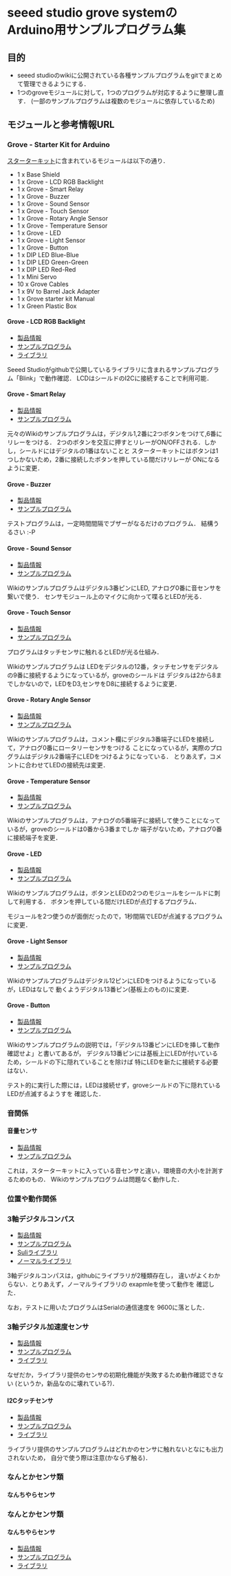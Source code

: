 # seeed studio grove systemのArduino用サンプルプログラム集


## 目的
* seeed studioのwikiに公開されている各種サンプルプログラムをgitでまとめて管理できるようにする．
* 1つのgroveモジュールに対して，1つのプログラムが対応するように整理し直す． (一部のサンプルプログラムは複数のモジュールに依存しているため)


## モジュールと参考情報URL


### Grove - Starter Kit for Arduino
[スターターキット](http://www.seeedstudio.com/depot/Grove-Starter-Kit-V3-p-1855.html "スターターキット")に含まれているモジュールは以下の通り．

* 1 x Base Shield
* 1 x Grove - LCD RGB Backlight
* 1 x Grove - Smart Relay
* 1 x Grove - Buzzer
* 1 x Grove - Sound Sensor
* 1 x Grove - Touch Sensor
* 1 x Grove - Rotary Angle Sensor
* 1 x Grove - Temperature Sensor
* 1 x Grove - LED
* 1 x Grove - Light Sensor
* 1 x Grove - Button
* 1 x DIP LED Blue-Blue
* 1 x DIP LED Green-Green
* 1 x DIP LED Red-Red
* 1 x Mini Servo
* 10 x Grove Cables
* 1 x 9V to Barrel Jack Adapter
* 1 x Grove starter kit Manual
* 1 x Green Plastic Box

#### Grove - LCD RGB Backlight
* [製品情報](http://www.seeedstudio.com/depot/Grove-LCD-RGB-Backlight-p-1643.html?cPath=34_36 "製品情報")
* [サンプルプログラム](http://www.seeedstudio.com/wiki/Grove\_-\_LCD\_RGB\_Backlight "サンプルプログラム")
* [ライブラリ](https://github.com/Seeed-Studio/Grove\_LCD\_RGB\_Backlight "ライブラリ")

Seeed Studioがgithubで公開しているライブラリに含まれるサンプルプログラム「Blink」で動作確認．
LCDはシールドのI2Cに接続することで利用可能．

#### Grove - Smart Relay
* [製品情報](http://www.seeedstudio.com/depot/grove-relay-p-769.html?cPath=156\_160 "製品情報")
* [サンプルプログラム](http://www.seeedstudio.com/wiki/Grove\_-\_Relay "サンプルプログラム")

元々のWikiのサンプルプログラムは，デジタル1,2番に2つボタンをつけて,6番にリレーをつける．
2つのボタンを交互に押すとリレーがON/OFFされる．しかし，シールドにはデジタルの1番はないことと
スターターキットにはボタンは1つしかないため，2番に接続したボタンを押している間だけリレーが
ONになるように変更．

#### Grove - Buzzer
* [製品情報](http://www.seeedstudio.com/depot/grove-buzzer-p-768.html?cPath=156\_159 "製品情報")
* [サンプルプログラム](http://www.seeedstudio.com/wiki/Grove\_-\_Buzzer "サンプルプログラム")

テストプログラムは，一定時間間隔でブザーがなるだけのプログラム．
結構うるさい :-P

#### Grove - Sound Sensor
* [製品情報](http://www.seeedstudio.com/depot/grove-sound-sensor-p-752.html?cPath=144\_148 "製品情報")
* [サンプルプログラム](http://www.seeedstudio.com/wiki/index.php?title=Twig\_-\_Sound\_Sensor "サンプルプログラム")

Wikiのサンプルプログラムはデジタル3番ピンにLED, アナログ0番に音センサを繋いで使う．
センサモジュール上のマイクに向かって喋るとLEDが光る．

#### Grove - Touch Sensor
* [製品情報](http://www.seeedstudio.com/depot/grove-touch-sensor-p-747.html?cPath=156\_160 "製品情報")
* [サンプルプログラム](http://www.seeedstudio.com/wiki/index.php?title=Twig\_-\_Touch\_Sensor "サンプルプログラム")

プログラムはタッチセンサに触れるとLEDが光る仕組み．

Wikiのサンプルプログラムは
LEDをデジタルの12番，タッチセンサをデジタルの9番に接続するようになっているが，groveのシールドは
デジタルは2から8までしかないので，LEDをD3,センサをD8に接続するように変更．

#### Grove - Rotary Angle Sensor
* [製品情報](http://www.seeedstudio.com/depot/grove-rotary-angle-sensor-p-p-1242.html?cPath=156\_160 "製品情報")
* [サンプルプログラム](http://www.seeedstudio.com/wiki/Grove\_-\_Rotary\_Angle\_Sensor "サンプルプログラム")

Wikiのサンプルプログラムは，コメント欄にデジタル3番端子にLEDを接続して，アナログ0番にロータリーセンサをつける
ことになっているが，実際のプログラムはデジタル2番端子にLEDをつけるようになっている．
とりあえず，コメントに合わせてLEDの接続先は変更．

#### Grove - Temperature Sensor
* [製品情報](http://www.seeedstudio.com/depot/grove-temperature-sensor-p-774.html?cPath=144\_147 "製品情報")
* [サンプルプログラム](http://www.seeedstudio.com/wiki/Grove\_-\_Temperature\_Sensor\_V1.2 "サンプルプログラム")

Wikiのサンプルプログラムは，アナログの5番端子に接続して使うことになっているが，groveのシールドは0番から3番までしか
端子がないため，アナログ0番に接続端子を変更．

#### Grove - LED
* [製品情報](http://www.seeedstudio.com/depot/Grove-LED-p-767.html?cPath=81\_35 "製品情報")
* [サンプルプログラム](http://www.seeedstudio.com/wiki/index.php?title=GROVE\_-\_Starter\_Kit\_v1.1b#Grove\_-\_LED "サンプルプログラム")

Wikiのサンプルプログラムは，ボタンとLEDの2つのモジュールをシールドに刺して利用する．
ボタンを押している間だけLEDが点灯するプログラム．

モジュールを2つ使うのが面倒だったので，1秒間隔でLEDが点滅するプログラムに変更．

#### Grove - Light Sensor
* [製品情報](http://www.seeedstudio.com/depot/Grove-Light-Sensor-p-746.html?cPath=25\_27 "製品情報")
* [サンプルプログラム](http://www.seeedstudio.com/wiki/Grove\_-\_Light\_Sensor "サンプルプログラム")

Wikiのサンプルプログラムはデジタル12ピンにLEDをつけるようになっているが，LEDはなしで
動くようデジタル13番ピン(基板上のもの)に変更．

#### Grove - Button
* [製品情報](http://www.seeedstudio.com/depot/grove-button-p-766.html?cPath=156\_160 "製品情報")
* [サンプルプログラム](http://www.seeedstudio.com/wiki/Grove\_-\_Button "サンプルプログラム")

Wikiのサンプルプログラムの説明では，「デジタル13番ピンにLEDを挿して動作確認せよ」と書いてあるが，
デジタル13番ピンには基板上にLEDが付いているため，シールドの下に隠れていることを除けば
特にLEDを新たに接続する必要はない．

テスト的に実行した際には，LEDは接続せず，groveシールドの下に隠れているLEDが点滅するようすを
確認した．


### 音関係

#### 音量センサ
* [製品情報](http://www.seeedstudio.com/depot/Grove-Loudness-Sensor-p-1382.html "製品情報")
* [サンプルプログラム](http://www.seeedstudio.com/wiki/Grove_-_Loudness_Sensor "サンプルプログラム")

これは，スターターキットに入っている音センサと違い，環境音の大小を計測するためのもの．
Wikiのサンプルプログラムは問題なく動作した．

### 位置や動作関係

### 3軸デジタルコンパス
* [製品情報](http://www.seeedstudio.com/depot/Grove-3Axis-Digital-Compass-p-759.html "製品情報")
* [サンプルプログラム](http://www.seeedstudio.com/wiki/Grove_-_3-Axis_Compass_V1.0 "サンプルプログラム")
* [Suliライブラリ](https://github.com/Seeed-Studio/Digital_Compass_Suli "Suliライブラリ")
* [ノーマルライブラリ](https://github.com/Seeed-Studio/Grove_3Axis_Digital_Compass "ノーマルライブラリ")

3軸デジタルコンパスは，githubにライブラリが2種類存在し，
違いがよくわからない．とりあえず，ノーマルライブラリの
exapmleを使って動作を
確認した．

なお，テストに用いたプログラムはSerialの通信速度を
9600に落とした．

### 3軸デジタル加速度センサ
* [製品情報](http://www.seeedstudio.com/depot/Grove-3Axis-Digital-Accelerometer400g-p-1897.html?cPath=25_132 "製品情報")
* [サンプルプログラム](http://www.seeedstudio.com/wiki/Grove\_-\_3-Axis\_Digital\_Accelerometer "サンプルプログラム")
* [ライブラリ](https://github.com/Seeed-Studio/Accelerometer\_H3LIS331DL "ライブラリ")

なぜだか，ライブラリ提供のセンサの初期化機能が失敗するため動作確認できない
(というか，新品なのに壊れている?)．


#### I2Cタッチセンサ
* [製品情報](http://www.seeedstudio.com/depot/Grove-I2C-Touch-Sensor-p-840.html "製品情報")
* [サンプルプログラム](http://www.seeedstudio.com/wiki/Grove\_-\_I2C\_Touch\_Sensor "サンプルプログラム")
* [ライブラリ](https://github.com/Seeed-Studio/Grove\_I2C\_Touch\_Sensor "ライブラリ")

ライブラリ提供のサンプルプログラムはどれかのセンサに触れないとなにも出力されないため，
自分で使う際は注意(かならず触る)．

### なんとかセンサ類
#### なんちやらセンサ

### なんとかセンサ類
#### なんちやらセンサ


* [製品情報](
"製品情報")
* [サンプルプログラム](
"サンプルプログラム")
* [ライブラリ](
"ライブラリ")



